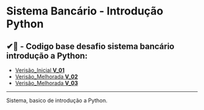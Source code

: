 
# Sistema Bancário - Introdução Python

## ✔📕 - Codigo base desafio sistema bancário introdução a Python: 

- [Verisão_Inicial **V_01**](https://github.com/JotaJeronimo/Sinstema_Banco_DIO/blob/main/Sistema%20Bancario.py)
- [Verisão_Melhorada **V_02**](https://github.com/JotaJeronimo/Sinstema_Banco_DIO/blob/main/Sitema_Bancario_V2.py)
- [Verisão_Melhorada **V_03**](https://github.com/JotaJeronimo/Sinstema_Banco_DIO/blob/main/Sitema_Bancario_V3.py)
-------------------------------------------------------
Sistema, basico de introdução a Python.

